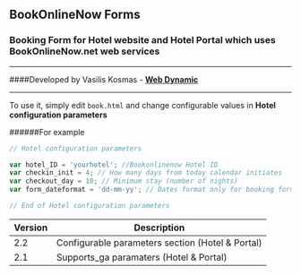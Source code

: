 ## BookOnlineNow Forms
### Booking Form for Hotel website and Hotel Portal which uses BookOnlineNow.net web services
___
####Developed by Vasilis Kosmas -  **[Web Dynamic](https://www.webdynamic.gr)**
___

To use it, simply edit `book.html` and change configurable values in **Hotel configuration parameters**

######For example

```js
// Hotel configuration parameters

var hotel_ID = 'yourhotel'; //Bookonlinenow Hotel ID
var checkin_init = 4; // How many days from today calendar initiates
var checkout_day = 10; // Minimum stay (number of nights)
var form_dateformat = 'dd-mm-yy'; // Dates format only for booking form: dd, M yy / dd-mm-yy / etc

// End of Hotel configuration parameters
```


Version | Description
------------ | -------------
2.2 | Configurable parameters section (Hotel & Portal)
2.1 | Supports_ga paramaters (Hotel & Portal)
